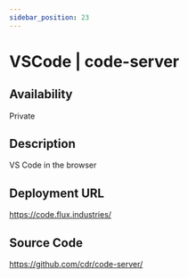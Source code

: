 ```yaml
---
sidebar_position: 23
---
```


# VSCode | code-server

## Availability
Private

## Description
VS Code in the browser

## Deployment URL
https://code.flux.industries/

## Source Code
https://github.com/cdr/code-server/